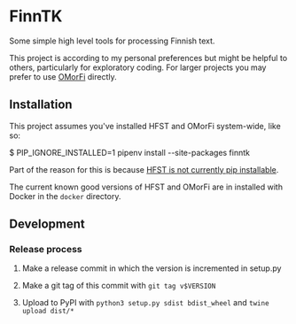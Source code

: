 # FinnTK

Some simple high level tools for processing Finnish text.

This project is according to my personal preferences but might be
helpful to others, particularly for exploratory coding. For larger projects you may prefer to use [OMorFi](https://github.com/flammie/omorfi) directly.

## Installation ##

This project assumes you've installed HFST and OMorFi system-wide, like so:

  $ PIP_IGNORE_INSTALLED=1 pipenv install --site-packages finntk

Part of the reason for this is because [HFST is not currently pip installable](https://github.com/hfst/hfst/issues/375).

The current known good versions of HFST and OMorFi are in installed with Docker in the `docker` directory.

## Development ##

### Release process ###

1. Make a release commit in which the version is incremented in setup.py

2. Make a git tag of this commit with `git tag v$VERSION`

3. Upload to PyPI with `python3 setup.py sdist bdist_wheel` and `twine upload dist/*`
